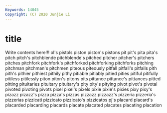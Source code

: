 ```yaml
---
Keywords: 14045
Copyright: (C) 2020 Junjie Li
---
```


# title

Write contents here!!!
ol's 
pistols 
piston 
piston's 
pistons 
pit 
pit's 
pita
pita's 
pitch 
pitch's 
pitchblende 
pitchblende's 
pitched 
pitcher 
pitcher's 
pitchers 
pitches
pitchfork 
pitchfork's 
pitchforked 
pitchforking 
pitchforks 
pitching 
pitchman 
pitchman's 
pitchmen 
piteous
piteously 
pitfall 
pitfall's 
pitfalls 
pith 
pith's 
pithier 
pithiest 
pithily 
pithy
pitiable 
pitiably 
pitied 
pities 
pitiful 
pitifully 
pitiless 
pitilessly 
piton 
piton's
pitons 
pits 
pittance 
pittance's 
pittances 
pitted 
pitting 
pituitaries 
pituitary 
pituitary's
pity 
pity's 
pitying 
pivot 
pivot's 
pivotal 
pivoted 
pivoting 
pivots 
pixel
pixel's 
pixels 
pixie 
pixie's 
pixies 
pixy 
pixy's 
pizazz 
pizazz's 
pizza
pizza's 
pizzas 
pizzazz 
pizzazz's 
pizzeria 
pizzeria's 
pizzerias 
pizzicati 
pizzicato 
pizzicato's
pizzicatos 
pj's 
placard 
placard's 
placarded 
placarding 
placards 
placate 
placated 
placates
placating 
placation 
